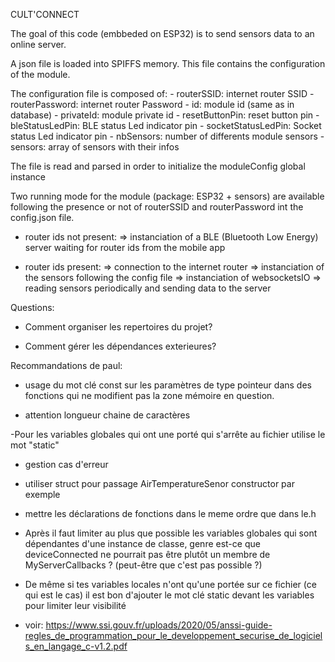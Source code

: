 CULT'CONNECT

The goal of this code (embbeded on ESP32) is to send sensors data to an online server.

A json file is loaded into SPIFFS memory. This file contains the configuration of the module.

The configuration file is composed of:
        - routerSSID: internet router SSID
        - routerPassword: internet router Password
        - id: module id (same as in database)
        - privateId: module private id
        - resetButtonPin: reset button pin
        - bleStatusLedPin: BLE status Led indicator pin
        - socketStatusLedPin: Socket status Led indicator pin
        - nbSensors: number of differents module sensors
        - sensors: array of sensors with their infos

The file is read and parsed in order to initialize the moduleConfig global instance

Two running mode for the module (package: ESP32 + sensors) are available following the presence or not of routerSSID and routerPassword int the config.json file.

- router ids not present:
    => instanciation of a BLE (Bluetooth Low Energy) server waiting for router ids from the mobile app

- router ids present:
    => connection to the internet router
    => instanciation of the sensors following the config file
    => instanciation of websocketsIO
    => reading sensors periodically and sending data to the server


Questions:

- Comment organiser les repertoires du projet?

- Comment gérer les dépendances exterieures?


Recommandations de paul:

- usage du mot clé const sur les paramètres de type pointeur dans des fonctions qui ne modifient pas la zone mémoire en question.

- attention longueur chaine de caractères

-Pour les variables globales qui ont une porté qui s'arrête au fichier utilise le mot "static"

- gestion cas d'erreur

- utiliser struct pour passage AirTemperatureSenor constructor par exemple

- mettre les déclarations de fonctions dans le meme ordre que dans le.h

- Après il faut limiter au plus que possible les variables globales qui sont dépendantes d'une instance de classe, genre est-ce que deviceConnected ne pourrait pas être plutôt un membre de MyServerCallbacks ? (peut-être que c'est pas possible ?)

- De même si tes variables locales n'ont qu'une portée sur ce fichier (ce qui est le cas) il est bon d'ajouter le mot clé static devant les variables pour limiter leur visibilité

- voir: https://www.ssi.gouv.fr/uploads/2020/05/anssi-guide-regles_de_programmation_pour_le_developpement_securise_de_logiciels_en_langage_c-v1.2.pdf